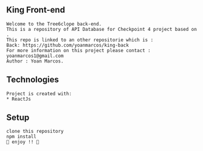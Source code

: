 ## King Front-end

```
Welcome to the Tree6clope back-end.
This is a repository of API Database for Checkpoint 4 project based on .
This repo is linked to an other repositorie which is :
Back: https://github.com/yoanmarcos/king-back
For more information on this project please contact : yoanmarcos1@gmail.com
Author : Yoan Marcos.
```

## Technologies

```
Project is created with:
* ReactJs
```

## Setup

```
clone this repository
npm install
🎉 enjoy !! 🎉
```
